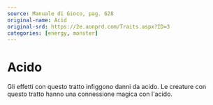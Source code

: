 ```yaml
---
source: Manuale di Gioco, pag. 628
original-name: Acid
original-srd: https://2e.aonprd.com/Traits.aspx?ID=3
categories: [energy, monster]
---
```


# Acido

Gli effetti con questo tratto infiggono danni da acido. Le creature con questo
tratto hanno una connessione magica con l'acido.
